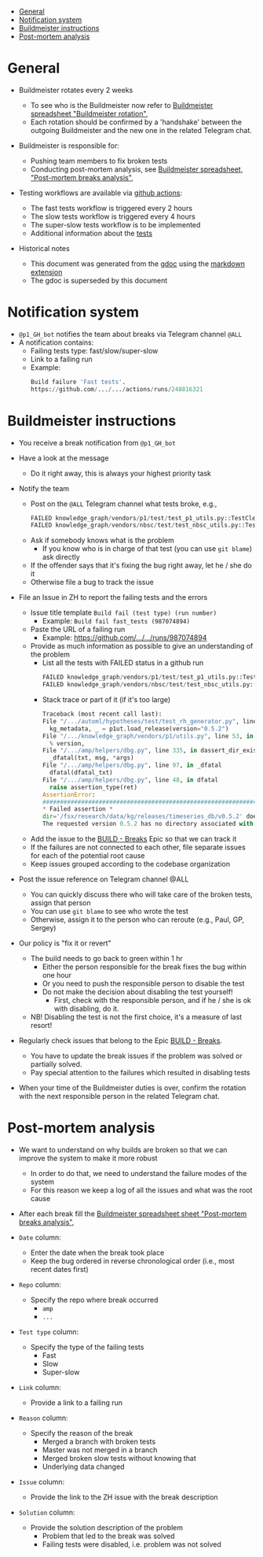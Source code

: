 <!--ts-->
   * [General](#general)
   * [Notification system](#notification-system)
   * [Buildmeister instructions](#buildmeister-instructions)
   * [Post-mortem analysis](#post-mortem-analysis)



<!--te-->

# General

- Buildmeister rotates every 2 weeks
  - To see who is the Buildmeister now refer to
    [Buildmeister spreadsheet "Buildmeister rotation"](https://docs.google.com/spreadsheets/d/1AajgLnRQka9-W8mKOkobg8QOzaEVOnIMlDi8wWVATeA/edit#gid=0),
  - Each rotation should be confirmed by a 'handshake' between the outgoing
    Buildmeister and the new one in the related Telegram chat.
- Buildmeister is responsible for:
  - Pushing team members to fix broken tests
  - Conducting post-mortem analysis, see
    [Buildmeister spreadsheet, "Post-mortem breaks analysis"](https://docs.google.com/spreadsheets/d/1AajgLnRQka9-W8mKOkobg8QOzaEVOnIMlDi8wWVATeA/edit#gid=1363431255),

- Testing workflows are available via
  [github actions](https://github.com/.../.../tree/master/documentation_p1/general/github_actions.md):
  - The fast tests workflow is triggered every 2 hours
  - The slow tests workflow is triggered every 4 hours
  - The super-slow tests workflow is to be implemented
  - Additional information about the
    [tests](https://github.com/alphamatic/amp/blob/master/documentation/general/unit_tests.md#running-unit-tests)

- Historical notes
  - This document was generated from the
    [gdoc](https://docs.google.com/document/d/1lrLIU5XYs8hIGlvpZWWjo73-TZTug86vAtvJLRpvfeQ/edit?usp=sharing)
    using the [markdown extension](https://github.com/evbacher/gd2md-html/wiki)
  - The gdoc is superseded by this document

# Notification system

- `@p1_GH_bot` notifies the team about breaks via Telegram channel `@ALL`
- A notification contains:
  - Failing tests type: fast/slow/super-slow
  - Link to a failing run
  - Example:
    ```python
    Build failure 'Fast tests'.
    https://github.com/.../.../actions/runs/248816321
    ```

# Buildmeister instructions

- You receive a break notification from `@p1_GH_bot`
- Have a look at the message
  - Do it right away, this is always your highest priority task
- Notify the team
  - Post on the `@ALL` Telegram channel what tests broke, e.g.,
    ```python
    FAILED knowledge_graph/vendors/p1/test/test_p1_utils.py::TestClean::test_clean
    FAILED knowledge_graph/vendors/nbsc/test/test_nbsc_utils.py::TestExposeNBSCMetadata::test_expose_nbsc_metadata
    ```
  - Ask if somebody knows what is the problem
    - If you know who is in charge of that test (you can use `git blame`) ask
      directly
  - If the offender says that it's fixing the bug right away, let he / she do it
  - Otherwise file a bug to track the issue

- File an Issue in ZH to report the failing tests and the errors
  - Issue title template `Build fail (test type) (run number)`
    - Example: `Build fail fast_tests (987074894)`
  - Paste the URL of a failing run
    - Example: https://github.com/.../.../runs/987074894
  - Provide as much information as possible to give an understanding of the
    problem
    - List all the tests with FAILED status in a github run
      ```python
      FAILED knowledge_graph/vendors/p1/test/test_p1_utils.py::TestClean::test_clean
      FAILED knowledge_graph/vendors/nbsc/test/test_nbsc_utils.py::TestExposeNBSCMetadata::test_expose_nbsc_metadata
      ```
    - Stack trace or part of it (if it's too large)
      ```python
      Traceback (most recent call last):
      File "/.../automl/hypotheses/test/test_rh_generator.py", line 104, in test1
        kg_metadata, _ = p1ut.load_release(version="0.5.2")
      File "/.../knowledge_graph/vendors/p1/utils.py", line 53, in load_release
        % version,
      File "/.../amp/helpers/dbg.py", line 335, in dassert_dir_exists
        _dfatal(txt, msg, *args)
      File "/.../amp/helpers/dbg.py", line 97, in _dfatal
        dfatal(dfatal_txt)
      File "/.../amp/helpers/dbg.py", line 48, in dfatal
        raise assertion_type(ret)
      AssertionError:
      ################################################################################
      * Failed assertion *
      dir='/fsx/research/data/kg/releases/timeseries_db/v0.5.2' doesn't exist or it's not a dir
      The requested version 0.5.2 has no directory associated with it.
      ```
  - Add the issue to the
    [BUILD - Breaks](https://app.zenhub.com/workspaces/particle-one-5e4448e6b9975964dfe1582f/issues/particledev/.../1564)
    Epic so that we can track it
  - If the failures are not connected to each other, file separate issues for
    each of the potential root cause
  - Keep issues grouped according to the codebase organization

- Post the issue reference on Telegram channel @ALL
  - You can quickly discuss there who will take care of the broken tests, assign
    that person
  - You can use `git blame` to see who wrote the test
  - Otherwise, assign it to the person who can reroute (e.g., Paul, GP, Sergey)

- Our policy is "fix it or revert"
  - The build needs to go back to green within 1 hr
    - Either the person responsible for the break fixes the bug within one hour
    - Or you need to push the responsible person to disable the test
    - Do not make the decision about disabling the test yourself!
      - First, check with the responsible person, and if he / she is ok with
        disabling, do it.
  - NB! Disabling the test is not the first choice, it's a measure of last
    resort!

- Regularly check issues that belong to the Epic
  [BUILD - Breaks](https://app.zenhub.com/workspaces/particle-one-5e4448e6b9975964dfe1582f/issues/particledev/.../1564).
  - You have to update the break issues if the problem was solved or partially
    solved.
  - Pay special attention to the failures which resulted in disabling tests
  
- When your time of the Buildmeister duties is over, confirm the rotation with
  the next responsible person in the related Telegram chat.

# Post-mortem analysis

- We want to understand on why builds are broken so that we can improve the
  system to make it more robust
  - In order to do that, we need to understand the failure modes of the system
  - For this reason we keep a log of all the issues and what was the root cause

- After each break fill the
  [Buildmeister spreadsheet sheet "Post-mortem breaks analysis"](https://docs.google.com/spreadsheets/d/1AajgLnRQka9-W8mKOkobg8QOzaEVOnIMlDi8wWVATeA/edit#gid=1363431255),
- `Date` column:
  - Enter the date when the break took place
  - Keep the bug ordered in reverse chronological order (i.e., most recent dates
    first)
- `Repo` column:
  - Specify the repo where break occurred
    - `amp`
    - `...`
- `Test type` column:
  - Specify the type of the failing tests
    - Fast
    - Slow
    - Super-slow
- `Link` column:
  - Provide a link to a failing run
- `Reason` column:
  - Specify the reason of the break
    - Merged a branch with broken tests
    - Master was not merged in a branch
    - Merged broken slow tests without knowing that
    - Underlying data changed
- `Issue` column:
  - Provide the link to the ZH issue with the break description
- `Solution` column:
  - Provide the solution description of the problem
    - Problem that led to the break was solved
    - Failing tests were disabled, i.e. problem was not solved
